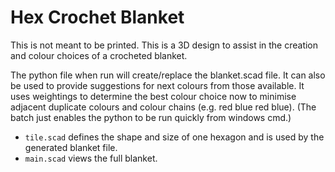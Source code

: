 # Hex Crochet Blanket
This is not meant to be printed. This is a 3D design to assist in the creation and colour choices of a crocheted blanket.

The python file when run will create/replace the blanket.scad file.
It can also be used to provide suggestions for next colours from those available.
It uses weightings to determine the best colour choice now to minimise adjacent duplicate colours and colour chains (e.g. red blue red blue).
(The batch just enables the python to be run quickly from windows cmd.)

- `tile.scad` defines the shape and size of one hexagon and is used by the generated blanket file.
- `main.scad` views the full blanket.

